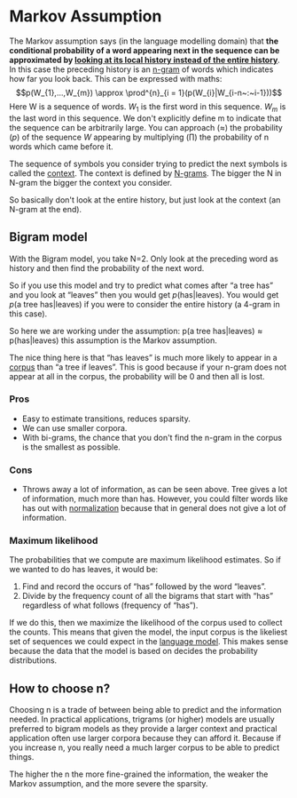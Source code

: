 # Markov Assumption 
The Markov assumption says (in the language modelling domain) that <b>the conditional probability of a word appearing next in the sequence can be approximated by <u>looking at its local history instead of the entire history</u></b>. In this case the preceding history is an [n-gram](../Languages/N-grams.md) of words which indicates how far you look back. This can be expressed with maths: $$p(W_{1},...,W_{m}) \approx \prod^{n}_{i = 1}(p(W_{i}|W_{i-n~:~i-1}))$$
Here W is a sequence of words. $W_1$ is the first word in this sequence. $W_m$ is the last word in this sequence. We don't explicitly define m to indicate that the sequence can be arbitrarily large. You can approach ($\approx$) the probability ($p$) of the sequence $W$ appearing by multiplying ($\prod$) the probability of n words which came before it. 

The sequence of symbols you consider trying to predict the next symbols is called the [context](../Semantic-Similarity/Context.md). The context is defined by [N-grams](../Languages/N-grams.md). The bigger the N in N-gram the bigger the context you consider.

So basically don't look at the entire history, but just look at the context (an N-gram at the end). 

## Bigram model 
With the Bigram model, you take N=2. Only look at the preceding word as history and then find the probability of the next word. 

So if you use this model and try to predict what comes after “a tree has” and you look at “leaves” then you would get $p(\text{has}|\text{leaves})$. You would get $p(\text{a tree has}|\text{leaves})$ if you were to consider the entire history (a 4-gram in this case). 

So here we are working under the assumption: $\text{p}(\text{a tree has}|\text{leaves}) \approx \text{p}(\text{has}|\text{leaves})$ this assumption is the Markov assumption. 

The nice thing here is that “has leaves” is much more likely to appear in a [corpus](../Data/Corpus.md) than “a tree if leaves”. This is good because if your n-gram does not appear at all in the corpus, the probability will be 0 and then all is lost. 

### Pros
- Easy to estimate transitions, reduces sparsity. 
- We can use smaller corpora.
- With bi-grams, the chance that you don't find the n-gram in the corpus is the smallest as possible.

### Cons
- Throws away a lot of information, as can be seen above. Tree gives a lot of information, much more than has. However, you could filter words like has out with [normalization](../Data/Normalization.md) because that in general does not give a lot of information. 


### Maximum likelihood 
The probabilities that we compute are maximum likelihood estimates. So if we wanted to do has leaves, it would be: 

1. Find and record the occurs of “has” followed by the word “leaves”. 
2. Divide by the frequency count of all the bigrams that start with “has” regardless of what follows (frequency of “has”).

If we do this, then we maximize the likelihood of the corpus used to collect the counts. This means that given the model, the input corpus is the likeliest set of sequences we could expect in the [language model](Language%20Modeling.md). This makes sense because the data that the model is based on decides the probability distributions. 

## How to choose n?
Choosing n is a trade of between being able to predict and the information needed. In practical applications, trigrams (or higher) models are usually preferred to bigram models as they provide a larger context and practical application often use larger corpora because they can afford it. Because if you increase n, you really need a much larger corpus to be able to predict things. 

The higher the n the more fine-grained the information, the weaker the Markov assumption, and the more severe the sparsity. 

